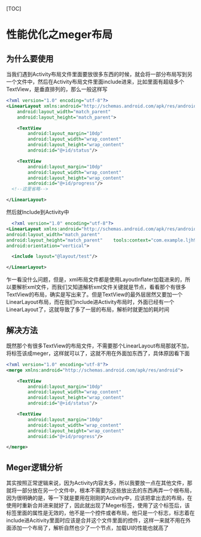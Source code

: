 [TOC]

# 性能优化之meger布局

## 为什么要使用

当我们遇到Activity布局文件里面要放很多东西的时候，就会将一部分布局写到另一个文件中，然后在Activity布局文件里面include进来，比如里面有超级多个TextView，是垂直排列的，那么一般这样写

~~~xml
<?xml version="1.0" encoding="utf-8"?>
<LinearLayout xmlns:android="http://schemas.android.com/apk/res/android"
    android:layout_width="match_parent"
    android:layout_height="match_parent">

    <TextView
        android:layout_margin="10dp"
        android:layout_width="wrap_content"
        android:layout_height="wrap_content"
        android:id="@+id/status"/>

    <TextView
        android:layout_margin="10dp"
        android:layout_width="wrap_content"
        android:layout_height="wrap_content"
        android:id="@+id/progress"/>
  <!--这里省略-->

</LinearLayout>
~~~



然后就Include到Activity中

~~~xml
  <?xml version="1.0" encoding="utf-8"?>
<LinearLayout xmlns:android="http://schemas.android.com/apk/res/android"    xmlns:app="http://schemas.android.com/apk/res-auto"    xmlns:tools="http://schemas.android.com/tools"   
android:layout_width="match_parent"    
android:layout_height="match_parent"    tools:context="com.example.ljh99.gitdemo.MainActivity"    
android:orientation="vertical">   

  <include layout="@layout/test"/>

</LinearLayout>
~~~

乍一看没什么问题，但是，xml布局文件都是使用LayoutInflater加载进来的，所以要解析xml文件，而我们又知道解析xml文件关键就是节点，看看那个有很多TextView的布局，确实是写出来了。但是TextView的最外层居然又要加一个LinearLayout布局，而在我们include进Activity布局时，外面已经有一个LinearLayout了，这就导致了多了一层的布局，解析时就更加的耗时间



## 解决方法

既然那个有很多TextView的布局文件，不需要那个LinearLayout布局那就不加，将标签该成meger，这样就可以了，这就不用在外面加东西了，具体原因看下面

~~~xml
<?xml version="1.0" encoding="utf-8"?>
<merge xmlns:android="http://schemas.android.com/apk/res/android">

    <TextView
        android:layout_margin="10dp"
        android:layout_width="wrap_content"
        android:layout_height="wrap_content"
        android:id="@+id/status"/>

    <TextView
        android:layout_margin="10dp"
        android:layout_width="wrap_content"
        android:layout_height="wrap_content"
        android:id="@+id/progress"/>

</merge>
~~~



## Meger逻辑分析

其实按照正常逻辑来说，因为Activity内容太多，所以我要放一点在其他文件，那就将一部分放在另一个文件中，根本不需要为这些放出去的东西再弄一个根布局，因为很明确的是，等一下就是要用在刚刚的Activity中，应该把拿出去的布局，在使用时重新合并进来就好了，因此就出现了Meger标签，使用了这个标签后，该标签里面的属性是无效的，他不是一个控件或者布局，他只是一个标志，标志着在include进Acitivity里面时应该是合并这个文件里面的控件，这样一来就不用在外面添加一个布局了，解析自然也少了一个节点，加载UI的性能也就高了

